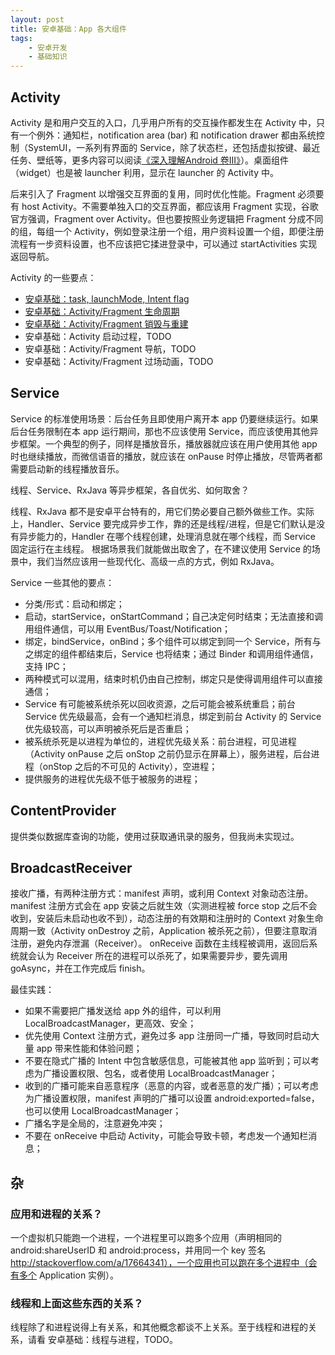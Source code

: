 ```yaml
---
layout: post
title: 安卓基础：App 各大组件
tags:
    - 安卓开发
    - 基础知识
---
```


## Activity

Activity 是和用户交互的入口，几乎用户所有的交互操作都发生在 Activity 中，只有一个例外：通知栏，notification area (bar) 和 notification drawer 都由系统控制（SystemUI，一系列有界面的 Service，除了状态栏，还包括虚拟按键、最近任务、壁纸等，更多内容可以阅读[《深入理解Android 卷III》](https://book.douban.com/subject/26598458/)）。桌面组件（widget）也是被 launcher 利用，显示在 launcher 的 Activity 中。

后来引入了 Fragment 以增强交互界面的复用，同时优化性能。Fragment 必须要有 host Activity。不需要单独入口的交互界面，都应该用 Fragment 实现，谷歌官方强调，Fragment over Activity。但也要按照业务逻辑把 Fragment 分成不同的组，每组一个 Activity，例如登录注册一个组，用户资料设置一个组，即便注册流程有一步资料设置，也不应该把它揉进登录中，可以通过 startActivities 实现返回导航。

Activity 的一些要点：

+ [安卓基础：task, launchMode, Intent flag](/2017/01/16/Android-Basics-Task-and-LaunchMode/)
+ [安卓基础：Activity/Fragment 生命周期](/2017/01/14/Android-Basics-Activity-Fragment-Life-Cycle/)
+ [安卓基础：Activity/Fragment 销毁与重建](/2017/01/15/Android-Basics-Activity-Fragment-Kill-and-Recreate/)
+ 安卓基础：Activity 启动过程，TODO
+ 安卓基础：Activity/Fragment 导航，TODO
+ 安卓基础：Activity/Fragment 过场动画，TODO

## Service

Service 的标准使用场景：后台任务且即使用户离开本 app 仍要继续运行。如果后台任务限制在本 app 运行期间，那也不应该使用 Service，而应该使用其他异步框架。一个典型的例子，同样是播放音乐，播放器就应该在用户使用其他 app 时也继续播放，而微信语音的播放，就应该在 onPause 时停止播放，尽管两者都需要启动新的线程播放音乐。

线程、Service、RxJava 等异步框架，各自优劣、如何取舍？

线程、RxJava 都不是安卓平台特有的，用它们势必要自己额外做些工作。实际上，Handler、Service 要完成异步工作，靠的还是线程/进程，但是它们默认是没有异步能力的，Handler 在哪个线程创建，处理消息就在哪个线程，而 Service 固定运行在主线程。
根据场景我们就能做出取舍了，在不建议使用 Service 的场景中，我们当然应该用一些现代化、高级一点的方式，例如 RxJava。

Service 一些其他的要点：

+ 分类/形式：启动和绑定；
+ 启动，startService，onStartCommand；自己决定何时结束；无法直接和调用组件通信，可以用 EventBus/Toast/Notification；
+ 绑定，bindService，onBind；多个组件可以绑定到同一个 Service，所有与之绑定的组件都结束后，Service 也将结束；通过 Binder 和调用组件通信，支持 IPC；
+ 两种模式可以混用，结束时机仍由自己控制，绑定只是使得调用组件可以直接通信；
+ Service 有可能被系统杀死以回收资源，之后可能会被系统重启；前台 Service 优先级最高，会有一个通知栏消息，绑定到前台 Activity 的 Service 优先级较高，可以声明被杀死后是否重启；
+ 被系统杀死是以进程为单位的，进程优先级关系：前台进程，可见进程（Activity onPause 之后 onStop 之前仍显示在屏幕上），服务进程，后台进程（onStop 之后的不可见的 Activity），空进程；
+ 提供服务的进程优先级不低于被服务的进程；

## ContentProvider

提供类似数据库查询的功能，使用过获取通讯录的服务，但我尚未实现过。

## BroadcastReceiver

接收广播，有两种注册方式：manifest 声明，或利用 Context 对象动态注册。manifest 注册方式会在 app 安装之后就生效（实测进程被 force stop 之后不会收到，安装后未启动也收不到），动态注册的有效期和注册时的 Context 对象生命周期一致（Activity onDestroy 之前，Application 被杀死之前），但要注意取消注册，避免内存泄漏（Receiver）。
onReceive 函数在主线程被调用，返回后系统就会认为 Receiver 所在的进程可以杀死了，如果需要异步，要先调用 goAsync，并在工作完成后 finish。

最佳实践：

+ 如果不需要把广播发送给 app 外的组件，可以利用 LocalBroadcastManager，更高效、安全；
+ 优先使用 Context 注册方式，避免过多 app 注册同一广播，导致同时启动大量 app 带来性能和体验问题；
+ 不要在隐式广播的 Intent 中包含敏感信息，可能被其他 app 监听到；可以考虑为广播设置权限、包名，或者使用 LocalBroadcastManager；
+ 收到的广播可能来自恶意程序（恶意的内容，或者恶意的发广播）；可以考虑为广播设置权限，manifest 声明的广播可以设置 android:exported=false，也可以使用 LocalBroadcastManager；
+ 广播名字是全局的，注意避免冲突；
+ 不要在 onReceive 中启动 Activity，可能会导致卡顿，考虑发一个通知栏消息；

## 杂

### 应用和进程的关系？

一个虚拟机只能跑一个进程，一个进程里可以跑多个应用（声明相同的 android:shareUserID 和 android:process，并用同一个 key 签名 http://stackoverflow.com/a/17664341），一个应用也可以跑在多个进程中（会有多个 Application 实例）。

### 线程和上面这些东西的关系？

线程除了和进程说得上有关系，和其他概念都谈不上关系。至于线程和进程的关系，请看 安卓基础：线程与进程，TODO。
